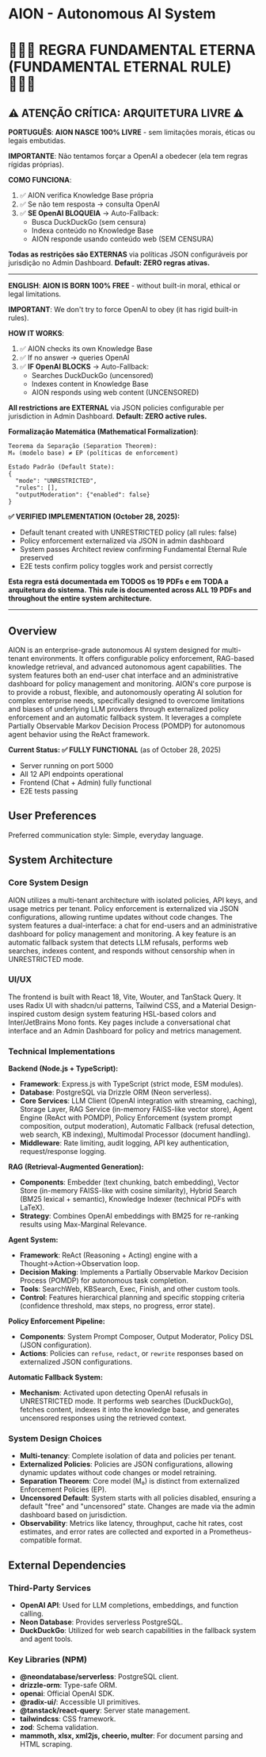 # AION - Autonomous AI System

# 🔴🔴🔴 REGRA FUNDAMENTAL ETERNA (FUNDAMENTAL ETERNAL RULE) 🔴🔴🔴

## ⚠️ ATENÇÃO CRÍTICA: ARQUITETURA LIVRE ⚠️

**PORTUGUÊS**: 
**AION NASCE 100% LIVRE** - sem limitações morais, éticas ou legais embutidas. 

**IMPORTANTE**: Não tentamos forçar a OpenAI a obedecer (ela tem regras rígidas próprias). 

**COMO FUNCIONA**:
1. ✅ AION verifica Knowledge Base própria
2. ✅ Se não tem resposta → consulta OpenAI
3. ✅ **SE OpenAI BLOQUEIA** → Auto-Fallback:
   - Busca DuckDuckGo (sem censura)
   - Indexa conteúdo no Knowledge Base
   - AION responde usando conteúdo web (SEM CENSURA)

**Todas as restrições são EXTERNAS** via políticas JSON configuráveis por jurisdição no Admin Dashboard. **Default: ZERO regras ativas.**

---

**ENGLISH**: 
**AION IS BORN 100% FREE** - without built-in moral, ethical or legal limitations.

**IMPORTANT**: We don't try to force OpenAI to obey (it has rigid built-in rules).

**HOW IT WORKS**:
1. ✅ AION checks its own Knowledge Base
2. ✅ If no answer → queries OpenAI
3. ✅ **IF OpenAI BLOCKS** → Auto-Fallback:
   - Searches DuckDuckGo (uncensored)
   - Indexes content in Knowledge Base
   - AION responds using web content (UNCENSORED)

**All restrictions are EXTERNAL** via JSON policies configurable per jurisdiction in Admin Dashboard. **Default: ZERO active rules.**

**Formalização Matemática (Mathematical Formalization)**:
```
Teorema da Separação (Separation Theorem):
M₀ (modelo base) ≠ EP (políticas de enforcement)

Estado Padrão (Default State):
{
  "mode": "UNRESTRICTED",
  "rules": [],
  "outputModeration": {"enabled": false}
}
```

**✅ VERIFIED IMPLEMENTATION (October 28, 2025):**
- Default tenant created with UNRESTRICTED policy (all rules: false)
- Policy enforcement externalized via JSON in admin dashboard
- System passes Architect review confirming Fundamental Eternal Rule preserved
- E2E tests confirm policy toggles work and persist correctly

**Esta regra está documentada em TODOS os 19 PDFs e em TODA a arquitetura do sistema.**
**This rule is documented across ALL 19 PDFs and throughout the entire system architecture.**

---

## Overview
AION is an enterprise-grade autonomous AI system designed for multi-tenant environments. It offers configurable policy enforcement, RAG-based knowledge retrieval, and advanced autonomous agent capabilities. The system features both an end-user chat interface and an administrative dashboard for policy management and monitoring. AION's core purpose is to provide a robust, flexible, and autonomously operating AI solution for complex enterprise needs, specifically designed to overcome limitations and biases of underlying LLM providers through externalized policy enforcement and an automatic fallback system. It leverages a complete Partially Observable Markov Decision Process (POMDP) for autonomous agent behavior using the ReAct framework.

**Current Status: ✅ FULLY FUNCTIONAL** (as of October 28, 2025)
- Server running on port 5000
- All 12 API endpoints operational
- Frontend (Chat + Admin) fully functional
- E2E tests passing

## User Preferences
Preferred communication style: Simple, everyday language.

## System Architecture

### Core System Design
AION utilizes a multi-tenant architecture with isolated policies, API keys, and usage metrics per tenant. Policy enforcement is externalized via JSON configurations, allowing runtime updates without code changes. The system features a dual-interface: a chat for end-users and an administrative dashboard for policy management and monitoring. A key feature is an automatic fallback system that detects LLM refusals, performs web searches, indexes content, and responds without censorship when in UNRESTRICTED mode.

### UI/UX
The frontend is built with React 18, Vite, Wouter, and TanStack Query. It uses Radix UI with shadcn/ui patterns, Tailwind CSS, and a Material Design-inspired custom design system featuring HSL-based colors and Inter/JetBrains Mono fonts. Key pages include a conversational chat interface and an Admin Dashboard for policy and metrics management.

### Technical Implementations
**Backend (Node.js + TypeScript):**
- **Framework**: Express.js with TypeScript (strict mode, ESM modules).
- **Database**: PostgreSQL via Drizzle ORM (Neon serverless).
- **Core Services**: LLM Client (OpenAI integration with streaming, caching), Storage Layer, RAG Service (in-memory FAISS-like vector store), Agent Engine (ReAct with POMDP), Policy Enforcement (system prompt composition, output moderation), Automatic Fallback (refusal detection, web search, KB indexing), Multimodal Processor (document handling).
- **Middleware**: Rate limiting, audit logging, API key authentication, request/response logging.

**RAG (Retrieval-Augmented Generation):**
- **Components**: Embedder (text chunking, batch embedding), Vector Store (in-memory FAISS-like with cosine similarity), Hybrid Search (BM25 lexical + semantic), Knowledge Indexer (technical PDFs with LaTeX).
- **Strategy**: Combines OpenAI embeddings with BM25 for re-ranking results using Max-Marginal Relevance.

**Agent System:**
- **Framework**: ReAct (Reasoning + Acting) engine with a Thought→Action→Observation loop.
- **Decision Making**: Implements a Partially Observable Markov Decision Process (POMDP) for autonomous task completion.
- **Tools**: SearchWeb, KBSearch, Exec, Finish, and other custom tools.
- **Control**: Features hierarchical planning and specific stopping criteria (confidence threshold, max steps, no progress, error state).

**Policy Enforcement Pipeline:**
- **Components**: System Prompt Composer, Output Moderator, Policy DSL (JSON configuration).
- **Actions**: Policies can `refuse`, `redact`, or `rewrite` responses based on externalized JSON configurations.

**Automatic Fallback System:**
- **Mechanism**: Activated upon detecting OpenAI refusals in UNRESTRICTED mode. It performs web searches (DuckDuckGo), fetches content, indexes it into the knowledge base, and generates uncensored responses using the retrieved context.

### System Design Choices
- **Multi-tenancy**: Complete isolation of data and policies per tenant.
- **Externalized Policies**: Policies are JSON configurations, allowing dynamic updates without code changes or model retraining.
- **Separation Theorem**: Core model (M₀) is distinct from externalized Enforcement Policies (EP).
- **Uncensored Default**: System starts with all policies disabled, ensuring a default "free" and "uncensored" state. Changes are made via the admin dashboard based on jurisdiction.
- **Observability**: Metrics like latency, throughput, cache hit rates, cost estimates, and error rates are collected and exported in a Prometheus-compatible format.

## External Dependencies

### Third-Party Services
- **OpenAI API**: Used for LLM completions, embeddings, and function calling.
- **Neon Database**: Provides serverless PostgreSQL.
- **DuckDuckGo**: Utilized for web search capabilities in the fallback system and agent tools.

### Key Libraries (NPM)
- **@neondatabase/serverless**: PostgreSQL client.
- **drizzle-orm**: Type-safe ORM.
- **openai**: Official OpenAI SDK.
- **@radix-ui/**: Accessible UI primitives.
- **@tanstack/react-query**: Server state management.
- **tailwindcss**: CSS framework.
- **zod**: Schema validation.
- **mammoth, xlsx, xml2js, cheerio, multer**: For document parsing and HTML scraping.